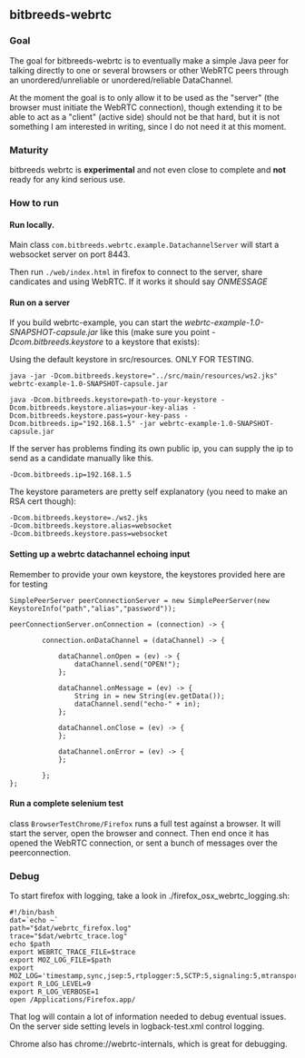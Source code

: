 bitbreeds-webrtc
----------------

### Goal
The goal for bitbreeds-webrtc is to eventually make a simple Java peer for
talking directly to one or several browsers or
other WebRTC peers through an unordered/unreliable or 
unordered/reliable DataChannel.

At the moment the goal is to only allow it to be used as the "server"
(the browser must initiate the WebRTC connection), though extending
it to be able to act as a "client" (active side) should not be that hard, but 
it is not something I am interested in writing, since I do not need it at this moment.

### Maturity
bitbreeds webrtc is __experimental__ and not even close to complete and __not__ ready for
any kind serious use.

### How to run
#### Run locally.

Main class `com.bitbreeds.webrtc.example.DatachannelServer` will start a websocket server on port 8443.

Then run `./web/index.html` in firefox to connect to the server, share candicates and 
using WebRTC. If it works it should say _ONMESSAGE_

#### Run on a server
If you build webrtc-example, you can start the _webrtc-example-1.0-SNAPSHOT-capsule.jar_ like this (make sure you point _-Dcom.bitbreeds.keystore_ to a keystore that exists):

Using the default keystore in src/resources. ONLY FOR TESTING.
```
java -jar -Dcom.bitbreeds.keystore="../src/main/resources/ws2.jks" webrtc-example-1.0-SNAPSHOT-capsule.jar
```

```
java -Dcom.bitbreeds.keystore=path-to-your-keystore -Dcom.bitbreeds.keystore.alias=your-key-alias -Dcom.bitbreeds.keystore.pass=your-key-pass -Dcom.bitbreeds.ip="192.168.1.5" -jar webrtc-example-1.0-SNAPSHOT-capsule.jar
```

If the server has problems finding its own public ip, you can supply the
ip to send as a candidate manually like this.

```
-Dcom.bitbreeds.ip=192.168.1.5
```

The keystore parameters are pretty self explanatory (you need to make an RSA cert though):
```
-Dcom.bitbreeds.keystore=./ws2.jks
-Dcom.bitbreeds.keystore.alias=websocket
-Dcom.bitbreeds.keystore.pass=websocket
```

#### Setting up a webrtc datachannel echoing input
Remember to provide your own keystore, the keystores provided here are for testing
```
SimplePeerServer peerConnectionServer = new SimplePeerServer(new KeystoreInfo("path","alias","password"));

peerConnectionServer.onConnection = (connection) -> {

        connection.onDataChannel = (dataChannel) -> {

            dataChannel.onOpen = (ev) -> {
                dataChannel.send("OPEN!");
            };

            dataChannel.onMessage = (ev) -> {
                String in = new String(ev.getData());
                dataChannel.send("echo-" + in);
            };

            dataChannel.onClose = (ev) -> {
            };

            dataChannel.onError = (ev) -> {
            };

        };
};
```


#### Run a complete selenium test
class `BrowserTestChrome/Firefox` runs a full test against a browser.
It will start the server, open the browser and connect. Then end
once it has opened the WebRTC connection, or sent a bunch of messages over the 
peerconnection.


### Debug
To start firefox with logging, take a look in ./firefox_osx_webrtc_logging.sh: 
```
#!/bin/bash
dat=`echo ~`
path="$dat/webrtc_firefox.log"
trace="$dat/webrtc_trace.log"
echo $path
export WEBRTC_TRACE_FILE=$trace
export MOZ_LOG_FILE=$path
export MOZ_LOG='timestamp,sync,jsep:5,rtplogger:5,SCTP:5,signaling:5,mtransport:5,MediaManager:5,webrtc_trace:5'
export R_LOG_LEVEL=9
export R_LOG_VERBOSE=1
open /Applications/Firefox.app/
```
That log will contain a lot of information needed to debug eventual issues.
On the server side setting levels in logback-test.xml control logging.

Chrome also has chrome://webrtc-internals, which is great for debugging.



